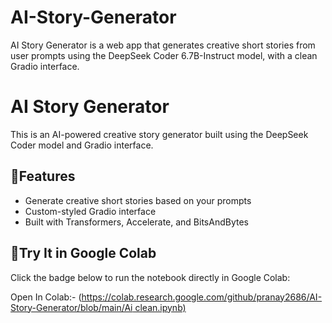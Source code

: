 # AI-Story-Generator
AI Story Generator is a web app that generates creative short stories from user prompts using the DeepSeek Coder 6.7B-Instruct model, with a clean Gradio interface.
# AI Story Generator

This is an AI-powered creative story generator built using the DeepSeek Coder model and Gradio interface.


## :link:Features

- Generate creative short stories based on your prompts
- Custom-styled Gradio interface
- Built with Transformers, Accelerate, and BitsAndBytes


## :link:Try It in Google Colab

Click the badge below to run the notebook directly in Google Colab:

Open In Colab:-
([https://colab.research.google.com/github/pranay2686/AI-Story-Generator/blob/main/Ai clean.ipynb)](https://colab.research.google.com/github/pranay2686/AI-Story-Generator/blob/main/Ai%20Story.ipynb)

